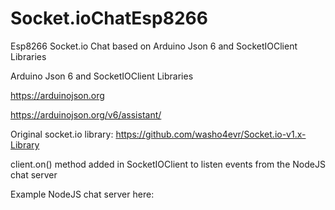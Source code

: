# Socket.ioChatEsp8266

Esp8266 Socket.io Chat based on Arduino Json 6 and SocketIOClient Libraries

 Arduino Json 6 and SocketIOClient Libraries
 
 
https://arduinojson.org

https://arduinojson.org/v6/assistant/

Original socket.io library: https://github.com/washo4evr/Socket.io-v1.x-Library

client.on() method added in SocketIOClient to listen events from the NodeJS chat server

Example NodeJS chat server here:
